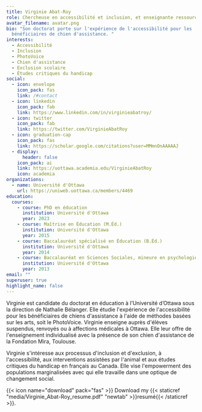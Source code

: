 ```yaml
---
title: Virginie Abat-Roy
role: Chercheuse en accessibilité et inclusion, et enseignante ressource.
avatar_filename: avatar.png
bio: "Son doctorat porte sur l'expérience de l'accessibilité pour les
  bénéficiaires de chien d'assistance. "
interests:
  - Accessibilité
  - Inclusion
  - PhotoVoice
  - Chien d'assistance
  - Exclusion scolaire
  - Études critiques du handicap
social:
  - icon: envelope
    icon_pack: fas
    link: /#contact
  - icon: linkedin
    icon_pack: fab
    link: https://www.linkedin.com/in/virginieabatroy/
  - icon: twitter
    icon_pack: fab
    link: https://twitter.com/VirginieAbatRoy
  - icon: graduation-cap
    icon_pack: fas
    link: https://scholar.google.com/citations?user=MMmnOnAAAAAJ
  - display:
      header: false
    icon_pack: ai
    link: https://uottawa.academia.edu/VirginieAbatRoy
    icon: academia
organizations:
  - name: Université d'Ottawa
    url: https://uniweb.uottawa.ca/members/4469
education:
  courses:
    - course: PhD en éducation
      institution: Université d'Ottawa
      year: 2023
    - course: Maîtrise en Éducation (M.Éd.)
      institution: Université d'Ottawa
      year: 2015
    - course: Baccalauréat spécialisé en Éducation (B.Éd.)
      institution: Université d'Ottawa
      year: 2014
    - course: Baccalauréat en Sciences Sociales, mineure en psychologie (B.Sc.Soc.)
      institution: Université d'Ottawa
      year: 2013
email: ""
superuser: true
highlight_name: false
---
```

Virginie est candidate du doctorat en éducation à l’Université d’Ottawa sous la direction de Nathalie Bélanger. Elle étudie l'expérience de l'accessibilité pour les bénéficiaires de chiens d'assistance à l'aide de méthodes basées sur les arts, soit le PhotoVoice. Virginie enseigne auprès d'élèves suspendus, renvoyés ou à affections médicales à Ottawa. Elle leur offre de l'enseignement individualisé avec la présence de son chien d'assistance de la Fondation Mira, Toulouse.

Virginie s'intéresse aux processus d'inclusion et d'exclusion, à l'accessibilité, aux interventions assistées par l'animal et aux études critiques du handicap en français au Canada. Elle vise l'empowerment des populations marginalisées avec qui elle travaille dans une optique de changement social.

{{< icon name="download" pack="fas" >}} Download my {{< staticref "media/Virginie_Abat-Roy_resume.pdf" "newtab" >}}resumé{{< /staticref >}}.